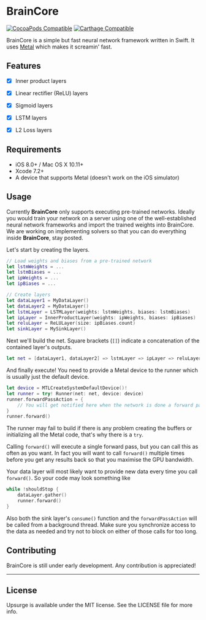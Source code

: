 # BrainCore

[![CocoaPods Compatible](https://img.shields.io/cocoapods/v/BrainCore.svg)](https://img.shields.io/cocoapods/v/BrainCore.svg)
[![Carthage Compatible](https://img.shields.io/badge/Carthage-compatible-4BC51D.svg?style=flat)](https://github.com/Carthage/Carthage)

BrainCore is a simple but fast neural network framework written in Swift. It uses [Metal](https://developer.apple.com/metal/) which makes it screamin' fast.


## Features

- [x] Inner product layers
- [x] Linear rectifier (ReLU) layers
- [x] Sigmoid layers
- [x] LSTM layers
- [x] L2 Loss layers


## Requirements

- iOS 8.0+ / Mac OS X 10.11+
- Xcode 7.2+
- A device that supports Metal (doesn't work on the iOS simulator)

## Usage

Currently **BrainCore** only supports executing pre-trained networks. Ideally you would train your network on a server using one of the well-established neural network frameworks and import the trained weights into BrainCore. We are working on implementing solvers so that you can do everything inside **BrainCore**, stay posted.

Let's start by creating the layers.

```swift
// Load weights and biases from a pre-trained network
let lstmWeights = ...
let lstmBiases = ...
let ipWeights = ...
let ipBiases = ...

// Create layers
let dataLayer1 = MyDataLayer()
let dataLayer2 = MyDataLayer()
let lstmLayer = LSTMLayer(weights: lstmWeights, biases: lstmBiases)
let ipLayer = InnerProductLayer(weights: ipWeights, biases: ipBiases)
let reluLayer = ReLULayer(size: ipBiases.count)
let sinkLayer = MySinkLayer()
```

Next we'll build the net. Square brackets (`[]`) indicate a concatenation of the contained layer's outputs.

```swift
let net = [dataLayer1, dataLayer2] => lstmLayer => ipLayer => reluLayer => sinkLayer
```

And finally execute! You need to provide a Metal device to the runner which is usually just the default device. 

```swift
let device = MTLCreateSystemDefaultDevice()!
let runner = try! Runner(net: net, device: device)
runner.forwardPassAction = {
	// You will get notified here when the network is done a forward pass
}
runner.forward()
```

The runner may fail to build if there is any problem creating the buffers or initializing all the Metal code, that's why there is a `try`.

Calling `forward()` will execute a single forward pass, but you can call this as often as you want. In fact you will want to call `forward()` multiple times before you get any results back so that you maximise the GPU bandwidth.

Your data layer will most likely want to provide new data every time you call `forward()`. So your code may look something like

```swift
while !shouldStop {
	dataLayer.gather()
	runner.forward()
}
```

Also both the sink layer's `consume()` function and the `forwardPassAction` will be called from a background thread. Make sure you synchronize access to the data as needed and try not to block on either of those calls for too long.

## Contributing

BrainCore is still under early development. Any contribution is appreciated!

---

## License

Upsurge is available under the MIT license. See the LICENSE file for more info.
